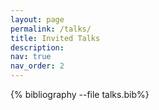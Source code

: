 ```yaml
---
layout: page
permalink: /talks/
title: Invited Talks
description: 
nav: true
nav_order: 2
---
```



<div class="publications">

{% bibliography --file talks.bib%}

</div>



